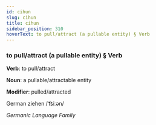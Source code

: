 ```yaml
---
id: cihun
slug: cihun
title: cihun
sidebar_position: 310
hoverText: to pull/attract (a pullable entity) § Verb
---
```


### to pull/attract (a pullable entity) § Verb

**Verb**: to pull/attract

**Noun**: a pullable/attractable entity

**Modifier**: pulled/attracted

German ziehen /ˈt͡siːən/

*Germanic Language Family*